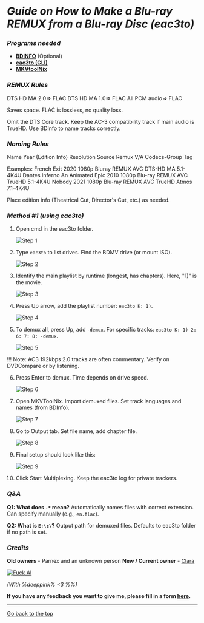 # *Guide on How to Make a Blu-ray REMUX from a Blu-ray Disc (eac3to)*

### *Programs needed*
*   **[BDINFO](https://www.videohelp.com/software/BDInfo)** (Optional)
*   **[eac3to (CLI)](https://www.videohelp.com/software/eac3to)**
*   **[MKVtoolNix](https://mkvtoolnix.download/downloads.html)**

### *REMUX Rules*
DTS HD MA 2.0=> FLAC
DTS HD MA 1.0=> FLAC
All PCM audio=> FLAC

Saves space. FLAC is lossless, no quality loss.

Omit the DTS Core track. Keep the AC-3 compatibility track if main audio is TrueHD. Use BDInfo to name tracks correctly.

### *Naming Rules*
Name Year (Edition Info) Resolution Source Remux V/A Codecs-Group Tag

Examples:
French Exit 2020 1080p Bluray REMUX AVC DTS-HD MA 5.1-4K4U
Dantes Inferno An Animated Epic 2010 1080p Blu-ray REMUX AVC TrueHD 5.1-4K4U
Nobody 2021 1080p Blu-ray REMUX AVC TrueHD Atmos 7.1-4K4U

Place edition info (Theatrical Cut, Director's Cut, etc.) as needed.

### *Method #1 (using eac3to)*

1.  Open cmd in the eac3to folder.

    ![Step 1](https://files.catbox.moe/4jgoz9.png)

2.  Type `eac3to` to list drives. Find the BDMV drive (or mount ISO).

    ![Step 2](https://files.catbox.moe/dpzv5s.png)

3.  Identify the main playlist by runtime (longest, has chapters). Here, "1)" is the movie.

    ![Step 3](https://files.catbox.moe/zmtw04.png)

4.  Press Up arrow, add the playlist number: `eac3to K: 1)`.

    ![Step 4](https://files.catbox.moe/hgr2pa.png)

5.  To demux all, press Up, add `-demux`. For specific tracks: `eac3to K: 1) 2: 6: 7: 8: -demux`.

    ![Step 5](https://files.catbox.moe/ea1s7h.png)

   !!! Note: AC3 192kbps 2.0 tracks are often commentary. Verify on DVDCompare or by listening.

6.  Press Enter to demux. Time depends on drive speed.

    ![Step 6](https://files.catbox.moe/fdpp7y.png)

7.  Open MKVToolNix. Import demuxed files. Set track languages and names (from BDInfo).

    ![Step 7](https://files.catbox.moe/b0f1wi.png)

8.  Go to Output tab. Set file name, add chapter file.

    ![Step 8](https://files.catbox.moe/jqjhlk.png)

9.  Final setup should look like this:

    ![Step 9](https://files.catbox.moe/m2hvj6.png)

10. Click Start Multiplexing. Keep the eac3to log for private trackers.

### *Q&A*

**Q1: What does `.*` mean?**
Automatically names files with correct extension. Can specify manually (e.g., `en.flac`).

**Q2: What is `E:\c\`?**
Output path for demuxed files. Defaults to eac3to folder if no path is set.

### *Credits*
**Old owners** - Parnex and an unknown person
**New / Current owner** - [Clara](/claraiscute)

[![Fuck AI](https://files.catbox.moe/os5g6k.png)](https://notbyai.fyi)

*(With %deeppink% <3 %%)*

**If you have any feedback you want to give me, please fill in a form [here](https://formulaer.com/f/aa502b70-f46d-4e81-98a2-bd6b2de24540).**

*************

[Go back to the top](#guide-on-how-to-make-a-blu-ray-remux-from-a-blu-ray-disc-eac3to)
